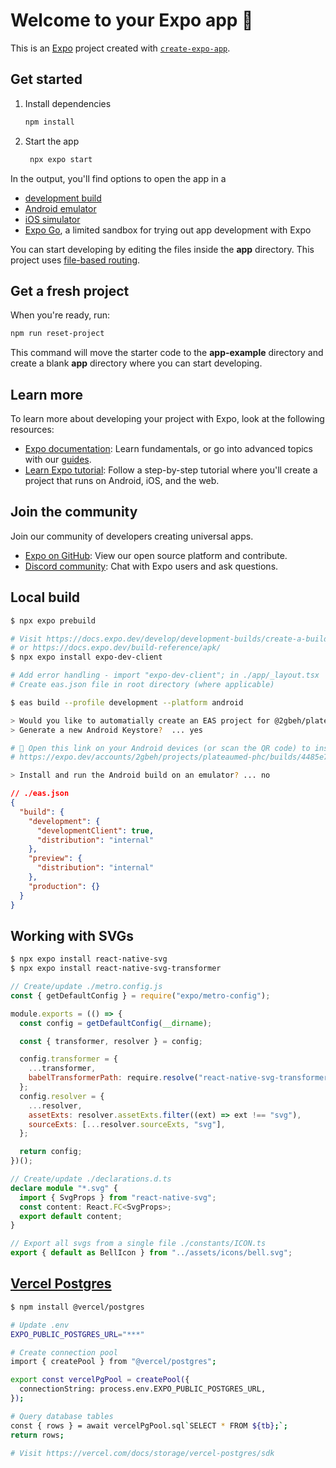 # Welcome to your Expo app 👋

This is an [Expo](https://expo.dev) project created with [`create-expo-app`](https://www.npmjs.com/package/create-expo-app).

## Get started

1. Install dependencies

   ```bash
   npm install
   ```

2. Start the app

   ```bash
    npx expo start
   ```

In the output, you'll find options to open the app in a

- [development build](https://docs.expo.dev/develop/development-builds/introduction/)
- [Android emulator](https://docs.expo.dev/workflow/android-studio-emulator/)
- [iOS simulator](https://docs.expo.dev/workflow/ios-simulator/)
- [Expo Go](https://expo.dev/go), a limited sandbox for trying out app development with Expo

You can start developing by editing the files inside the **app** directory. This project uses [file-based routing](https://docs.expo.dev/router/introduction).

## Get a fresh project

When you're ready, run:

```bash
npm run reset-project
```

This command will move the starter code to the **app-example** directory and create a blank **app** directory where you can start developing.

## Learn more

To learn more about developing your project with Expo, look at the following resources:

- [Expo documentation](https://docs.expo.dev/): Learn fundamentals, or go into advanced topics with our [guides](https://docs.expo.dev/guides).
- [Learn Expo tutorial](https://docs.expo.dev/tutorial/introduction/): Follow a step-by-step tutorial where you'll create a project that runs on Android, iOS, and the web.

## Join the community

Join our community of developers creating universal apps.

- [Expo on GitHub](https://github.com/expo/expo): View our open source platform and contribute.
- [Discord community](https://chat.expo.dev): Chat with Expo users and ask questions.

## Local build

```bash
$ npx expo prebuild

# Visit https://docs.expo.dev/develop/development-builds/create-a-build/
# or https://docs.expo.dev/build-reference/apk/
$ npx expo install expo-dev-client

# Add error handling - import "expo-dev-client"; in ./app/_layout.tsx
# Create eas.json file in root directory (where applicable)

$ eas build --profile development --platform android

> Would you like to automatially create an EAS project for @2gbeh/plateaumed-phc? ... yes
> Generate a new Android Keystore?  ... yes

# 🤖 Open this link on your Android devices (or scan the QR code) to install the app:
# https://expo.dev/accounts/2gbeh/projects/plateaumed-phc/builds/4485e7f8-90e1-4b31-b060-e94784dd7d9a

> Install and run the Android build on an emulator? ... no
```

```json
// ./eas.json
{
  "build": {
    "development": {
      "developmentClient": true,
      "distribution": "internal"
    },
    "preview": {
      "distribution": "internal"
    },
    "production": {}
  }
}
```

## Working with SVGs

```bash
$ npx expo install react-native-svg
$ npx expo install react-native-svg-transformer
```

```js
// Create/update ./metro.config.js
const { getDefaultConfig } = require("expo/metro-config");

module.exports = (() => {
  const config = getDefaultConfig(__dirname);

  const { transformer, resolver } = config;

  config.transformer = {
    ...transformer,
    babelTransformerPath: require.resolve("react-native-svg-transformer/expo"),
  };
  config.resolver = {
    ...resolver,
    assetExts: resolver.assetExts.filter((ext) => ext !== "svg"),
    sourceExts: [...resolver.sourceExts, "svg"],
  };

  return config;
})();
```

```ts
// Create/update ./declarations.d.ts
declare module "*.svg" {
  import { SvgProps } from "react-native-svg";
  const content: React.FC<SvgProps>;
  export default content;
}

// Export all svgs from a single file ./constants/ICON.ts
export { default as BellIcon } from "../assets/icons/bell.svg";
```

## [Vercel Postgres](https://vercel.com/docs/storage/vercel-postgres)

```bash
$ npm install @vercel/postgres

# Update .env
EXPO_PUBLIC_POSTGRES_URL="***"

# Create connection pool
import { createPool } from "@vercel/postgres";

export const vercelPgPool = createPool({
  connectionString: process.env.EXPO_PUBLIC_POSTGRES_URL,
});

# Query database tables
const { rows } = await vercelPgPool.sql`SELECT * FROM ${tb};`;
return rows;

# Visit https://vercel.com/docs/storage/vercel-postgres/sdk
```

